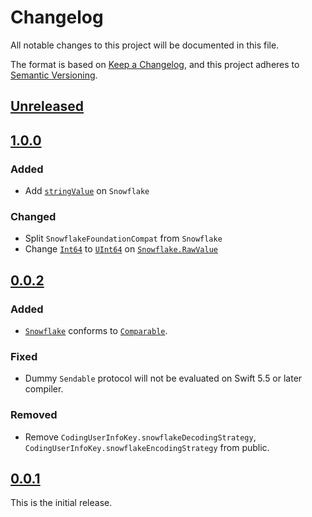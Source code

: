 # Changelog
All notable changes to this project will be documented in this file.

The format is based on [Keep a Changelog](https://keepachangelog.com/en/1.0.0/),
and this project adheres to [Semantic Versioning](https://semver.org/spec/v2.0.0.html).

## [Unreleased]

## [1.0.0]
### Added
- Add [`stringValue`](https://shizukusoft.github.io/swift-snowflake/documentation/snowflake/snowflake/stringvalue) on `Snowflake`

### Changed
- Split `SnowflakeFoundationCompat` from `Snowflake`
- Change [`Int64`](https://developer.apple.com/documentation/swift/int64) to [`UInt64`](https://developer.apple.com/documentation/swift/uint64) on [`Snowflake.RawValue`](https://shizukusoft.github.io/swift-snowflake/documentation/snowflake/snowflake/rawvalue-swift.typealias)

## [0.0.2]
### Added
- [`Snowflake`](Sources/Snowflake/Snowflake.swift) conforms to [`Comparable`](https://developer.apple.com/documentation/swift/comparable).

### Fixed
- Dummy `Sendable` protocol will not be evaluated on Swift 5.5 or later compiler.

### Removed
- Remove `CodingUserInfoKey.snowflakeDecodingStrategy`, `CodingUserInfoKey.snowflakeEncodingStrategy` from public.

## [0.0.1]
This is the initial release.

[Unreleased]: https://github.com/shizukusoft/swift-snowflake/compare/v1.0.0...HEAD
[1.0.0]: https://github.com/shizukusoft/swift-snowflake/compare/v0.0.2...v1.0.0
[0.0.2]: https://github.com/shizukusoft/swift-snowflake/compare/v0.0.1...v0.0.2
[0.0.1]: https://github.com/shizukusoft/swift-snowflake/releases/tag/v0.0.1

